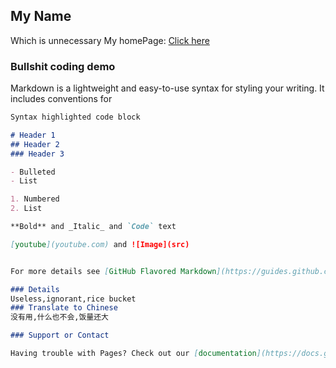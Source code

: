 ## My Name
Which is unnecessary
My homePage: [Click here](https://thefirsthuang.github.io)

### Bullshit coding demo

Markdown is a lightweight and easy-to-use syntax for styling your writing. It includes conventions for

```markdown
Syntax highlighted code block

# Header 1
## Header 2
### Header 3

- Bulleted
- List

1. Numbered
2. List

**Bold** and _Italic_ and `Code` text

[youtube](youtube.com) and ![Image](src)


For more details see [GitHub Flavored Markdown](https://guides.github.com/features/mastering-markdown/).

### Details
Useless,ignorant,rice bucket
### Translate to Chinese
没有用,什么也不会,饭量还大

### Support or Contact

Having trouble with Pages? Check out our [documentation](https://docs.github.com/categories/github-pages-basics/) or [contact support](https://github.com/contact) and we’ll help you sort it out.
